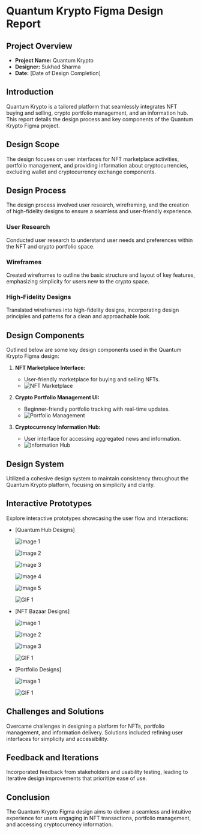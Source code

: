 # Quantum Krypto Figma Design Report

## Project Overview

- **Project Name:** Quantum Krypto
- **Designer:** Sukhad Sharma
- **Date:** [Date of Design Completion]

## Introduction

Quantum Krypto is a tailored platform that seamlessly integrates NFT buying and selling, crypto portfolio management, and an information hub. This report details the design process and key components of the Quantum Krypto Figma project.

## Design Scope

The design focuses on user interfaces for NFT marketplace activities, portfolio management, and providing information about cryptocurrencies, excluding wallet and cryptocurrency exchange components.

## Design Process

The design process involved user research, wireframing, and the creation of high-fidelity designs to ensure a seamless and user-friendly experience.

### User Research

Conducted user research to understand user needs and preferences within the NFT and crypto portfolio space.

### Wireframes

Created wireframes to outline the basic structure and layout of key features, emphasizing simplicity for users new to the crypto space.

### High-Fidelity Designs

Translated wireframes into high-fidelity designs, incorporating design principles and patterns for a clean and approachable look.

## Design Components

Outlined below are some key design components used in the Quantum Krypto Figma design:

1. **NFT Marketplace Interface:**

   - User-friendly marketplace for buying and selling NFTs.
   - ![NFT Marketplace](URL)

2. **Crypto Portfolio Management UI:**

   - Beginner-friendly portfolio tracking with real-time updates.
   - ![Portfolio Management](URL)

3. **Cryptocurrency Information Hub:**
   - User interface for accessing aggregated news and information.
   - ![Information Hub](URL)

## Design System

Utilized a cohesive design system to maintain consistency throughout the Quantum Krypto platform, focusing on simplicity and clarity.

## Interactive Prototypes

Explore interactive prototypes showcasing the user flow and interactions:

- [Quantum Hub Designs]

  ![Image 1](Assets/a1.png)

  ![Image 2](Assets/a2.png)

  ![Image 3](Assets/a3.png)

  ![Image 4](Assets/a4.png)

  ![Image 5](Assets/a5.png)

  ![GIF 1](<Assets/Vid A.gif>)

- [NFT Bazaar Designs]

  ![Image 1](Assets/b1.png)

  ![Image 2](Assets/b2.png)

  ![Image 3](Assets/b3.png)

  ![GIF 1](<Assets/Vid B.gif>)

- [Portfolio Designs]

  ![Image 1](Assets/dash.png)

  ![GIF 1](<Assets/Vid C.gif>)

## Challenges and Solutions

Overcame challenges in designing a platform for NFTs, portfolio management, and information delivery. Solutions included refining user interfaces for simplicity and accessibility.

## Feedback and Iterations

Incorporated feedback from stakeholders and usability testing, leading to iterative design improvements that prioritize ease of use.

## Conclusion

The Quantum Krypto Figma design aims to deliver a seamless and intuitive experience for users engaging in NFT transactions, portfolio management, and accessing cryptocurrency information.
